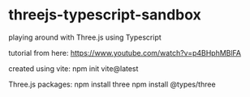 # threejs-typescript-sandbox
playing around with Three.js using Typescript

tutorial from here: https://www.youtube.com/watch?v=p4BHphMBlFA

created using vite:
npm init vite@latest

Three.js packages:
npm install three
npm install @types/three 